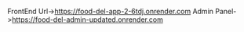 FrontEnd Url->https://food-del-app-2-6tdj.onrender.com
Admin Panel->https://food-del-admin-updated.onrender.com
